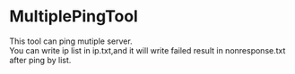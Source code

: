 # MultiplePingTool
This tool can ping mutiple server.  
You can write ip list in ip.txt,and it will write failed result in nonresponse.txt after ping by list.  
